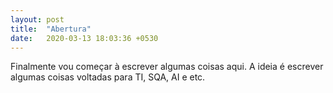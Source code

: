 ```yaml
---
layout: post
title:  "Abertura"
date:   2020-03-13 18:03:36 +0530
---
```

Finalmente vou começar à escrever algumas coisas aqui. A ideia é escrever algumas coisas voltadas para TI, SQA, AI e etc.
